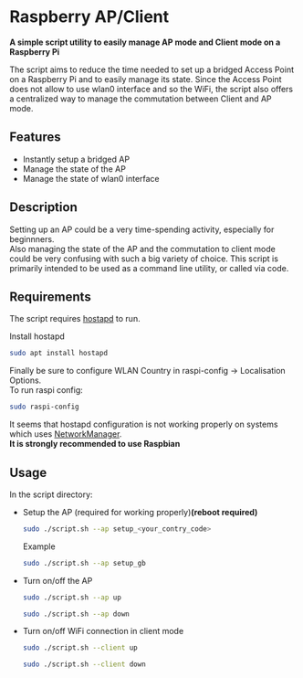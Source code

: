 # Raspberry AP/Client
**A simple script utility to easily manage AP mode and Client mode on a Raspberry Pi**


The script aims to reduce the time needed to set up a bridged Access Point on a Raspberry Pi and to easily manage its state.
Since the Access Point does not allow to use wlan0 interface and so the WiFi, the script also offers a centralized way to manage the commutation between Client and AP mode. 


## Features

- Instantly setup a bridged AP
- Manage the state of the AP
- Manage the state of wlan0 interface

## Description
Setting up an AP could be a very time-spending activity, especially for beginnners.  
Also managing the state of the AP and the commutation to client mode could be very confusing with such a big variety of choice. 
This script is primarily intended to be used as a command line utility, or called via code.


## Requirements

The script requires [hostapd](https://wiki.gentoo.org/wiki/Hostapd) to run.  

Install hostapd

```sh
sudo apt install hostapd
```

Finally be sure to configure WLAN Country in raspi-config -> Localisation Options.  
To run raspi config:

```sh
sudo raspi-config
```


It seems that hostapd configuration is not working properly on systems which uses [NetworkManager](https://wiki.archlinux.org/index.php/NetworkManager).  
**It is strongly recommended to use Raspbian**

## Usage
In the script directory:

* Setup the AP (required for working properly)**(reboot required)**
    ```sh
    sudo ./script.sh --ap setup_<your_contry_code>
    ```
    Example
     ```sh
    sudo ./script.sh --ap setup_gb
    ```
* Turn on/off the AP
    ```sh
    sudo ./script.sh --ap up
    ```
    ```sh
    sudo ./script.sh --ap down
    ```
* Turn on/off WiFi connection in client mode
    ```sh
    sudo ./script.sh --client up
    ```
    ```sh
    sudo ./script.sh --client down
    ```
